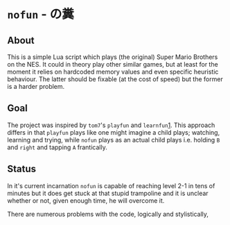 `nofun` - の糞
====

About
----

This is a simple Lua script which plays (the original) Super Mario Brothers on the NES. It could in theory play other similar games, but at least for the moment it relies on hardcoded memory values and even specific heuristic behaviour. The latter should be fixable (at the cost of speed) but the former is a harder problem. 


Goal
----

The project was inspired by `tom7`'s `playfun` and `learnfun`[1](http://www.cs.cmu.edu/~tom7/mario/). This approach differs in that `playfun` plays like one might imagine a child plays; watching, learning and trying, while `nofun` plays as an actual child plays i.e. holding `B` and `right` and tapping `A` frantically.


Status
----

In it's current incarnation `nofun` is capable of reaching level 2-1 in tens of minutes but it does get stuck at that stupid trampoline and it is unclear whether or not, given enough time, he will overcome it.

There are numerous problems with the code, logically and stylistically,
